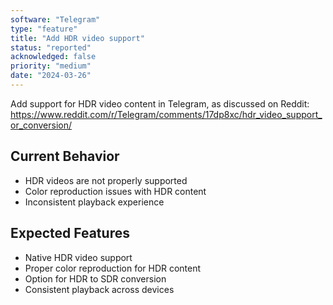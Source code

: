 ```yaml
---
software: "Telegram"
type: "feature"
title: "Add HDR video support"
status: "reported"
acknowledged: false
priority: "medium"
date: "2024-03-26"
---
```


Add support for HDR video content in Telegram, as discussed on Reddit: https://www.reddit.com/r/Telegram/comments/17dp8xc/hdr_video_support_or_conversion/

## Current Behavior
- HDR videos are not properly supported
- Color reproduction issues with HDR content
- Inconsistent playback experience

## Expected Features
- Native HDR video support
- Proper color reproduction for HDR content
- Option for HDR to SDR conversion
- Consistent playback across devices